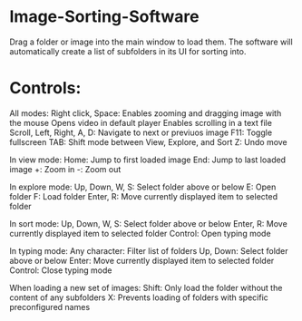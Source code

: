 # Image-Sorting-Software

Drag a folder or image into the main window to load them. The software will automatically create a list of subfolders in its UI for sorting into.

# Controls:

All modes:
  Right click, Space: Enables zooming and dragging image with the mouse
                      Opens video in default player
                      Enables scrolling in a text file
  Scroll, Left, Right, A, D: Navigate to next or previuos image
  F11: Toggle fullscreen
  TAB: Shift mode between View, Explore, and Sort
  Z: Undo move

In view mode:
  Home: Jump to first loaded image
  End: Jump to last loaded image
  +: Zoom in
  -: Zoom out
  
In explore mode:
  Up, Down, W, S: Select folder above or below
  E: Open folder
  F: Load folder
  Enter, R: Move currently displayed item to selected folder
  
In sort mode:
  Up, Down, W, S: Select folder above or below
  Enter, R: Move currently displayed item to selected folder
  Control: Open typing mode
 
In typing mode:
  Any character: Filter list of folders
  Up, Down: Select folder above or below
  Enter: Move currently displayed item to selected folder
  Control: Close typing mode
  
When loading a new set of images:
  Shift: Only load the folder without the content of any subfolders
  X: Prevents loading of folders with specific preconfigured names
  
  
  
  
